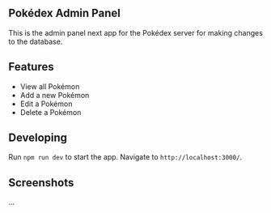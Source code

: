 ## Pokédex Admin Panel

This is the admin panel next app for the Pokédex server for making changes to the database.

## Features

- View all Pokémon
- Add a new Pokémon
- Edit a Pokémon
- Delete a Pokémon

## Developing

Run `npm run dev` to start the app. Navigate to `http://localhost:3000/`.

## Screenshots

...
